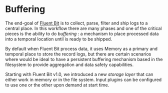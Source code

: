 # Buffering

  
The end-goal of [Fluent Bit](https://fluentbit.io/) is to collect, parse, filter and ship logs to a central place. In this workflow there are many phases and one of the critical pieces is the ability to do _buffering_ : a mechanism to place processed data into a temporal location until is ready to be shipped.

By default when Fluent Bit process data, it uses Memory as a primary and temporal place to store the record logs, but there are certain scenarios where would be ideal to have a persistent buffering mechanism based in the filesystem to provide aggregation and data safety capabilities.

Starting with Fluent Bit v1.0, we introduced a new _storage layer_ that can either work in memory or in the file system. Input plugins can be configured to use one or the other upon demand at start time.

